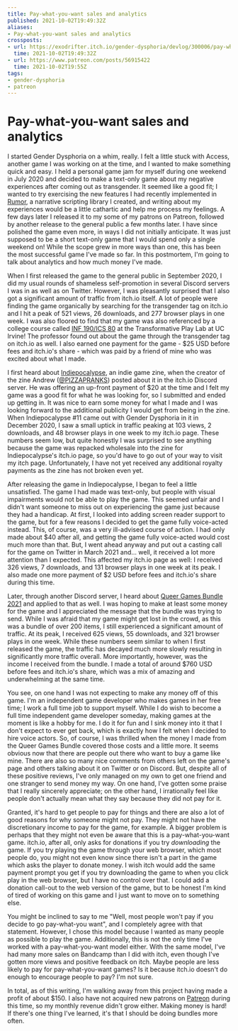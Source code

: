 ```yaml
---
title: Pay-what-you-want sales and analytics
published: 2021-10-02T19:49:32Z
aliases:
- Pay-what-you-want sales and analytics
crossposts:
- url: https://exodrifter.itch.io/gender-dysphoria/devlog/300006/pay-what-you-want-sales-and-analytics
  time: 2021-10-02T19:49:32Z
- url: https://www.patreon.com/posts/56915422
  time: 2021-10-02T19:55Z
tags:
- gender-dysphoria
- patreon
---
```


# Pay-what-you-want sales and analytics

I started Gender Dysphoria on a whim, really. I felt a little stuck with Access, another game I was working on at the time, and I wanted to make something quick and easy. I held a personal game jam for myself during one weekend in July 2020 and decided to make a text-only game about my negative experiences after coming out as transgender. It seemed like a good fit; I wanted to try exercising the new features I had recently implemented in [Rumor](https://github.com/exodrifter/unity-rumor), a narrative scripting library I created, and writing about my experiences would be a little cathartic and help me process my feelings. A few days later I released it to my some of my patrons on Patreon, followed by another release to the general public a few months later. I have since polished the game even more, in ways I did not initially anticipate. It was just supposed to be a short text-only game that I would spend only a single weekend on! While the scope grew in more ways than one, this has been the most successful game I've made so far. In this postmortem, I'm going to talk about analytics and how much money I've made.

When I first released the game to the general public in September 2020, I did my usual rounds of shameless self-promotion in several Discord servers I was in as well as on Twitter. However, I was pleasantly surprised that I also got a significant amount of traffic from itch.io itself. A lot of people were finding the game organically by searching for the transgender tag on itch.io and I hit a peak of 521 views, 26 downloads, and 277 browser plays in one week. I was also floored to find that my game was also referenced by a college course called [INF 190/ICS 80](https://transformativeplay.ics.uci.edu/storytelling-for-interactive-media/) at the Transformative Play Lab at UC Irvine! The professor found out about the game through the transgender tag on itch.io as well. I also earned one payment for the game - $25 USD before fees and itch.io's share - which was paid by a friend of mine who was excited about what I made.

I first heard about [Indiepocalypse](https://pizzapranks.itch.io/indiepocalypse-11), an indie game zine, when the creator of the zine Andrew ([@PIZZAPRANKS](https://twitter.com/PIZZAPRANKS)) posted about it in the itch.io Discord server. He was offering an up-front payment of $20 at the time and I felt my game was a good fit for what he was looking for, so I submitted and ended up getting in. It was nice to earn some money for what I made and I was looking forward to the additional publicity I would get from being in the zine. When Indiepocalypse #11 came out with Gender Dysphoria in it in December 2020, I saw a small uptick in traffic peaking at 103 views, 2 downloads, and 48 browser plays in one week to my itch.io page. These numbers seem low, but quite honestly I was surprised to see anything because the game was repacked wholesale into the zine for Indiepocalypse's itch.io page, so you'd have to go out of your way to visit my itch page. Unfortunately, I have not yet received any additional royalty payments as the zine has not broken even yet.

After releasing the game in Indiepocalypse, I began to feel a little unsatisfied. The game I had made was text-only, but people with visual impairments would not be able to play the game. This seemed unfair and I didn't want someone to miss out on experiencing the game just because they had a handicap. At first, I looked into adding screen reader support to the game, but for a few reasons I decided to get the game fully voice-acted instead. This, of course, was a very ill-advised course of action. I had only made about $40 after all, and getting the game fully voice-acted would cost much more than that. But, I went ahead anyway and put out a casting call for the game on Twitter in March 2021 and... well, it received a lot more attention than I expected. This affected my itch.io page as well: I received 326 views, 7 downloads, and 131 browser plays in one week at its peak. I also made one more payment of $2 USD before fees and itch.io's share during this time.

Later, through another Discord server, I heard about [Queer Games Bundle 2021](https://itch.io/b/861/queer-games-bundle-2021) and applied to that as well. I was hoping to make at least some money for the game and I appreciated the message that the bundle was trying to send. While I was afraid that my game might get lost in the crowd, as this was a bundle of over 200 items, I still experienced a significant amount of traffic. At its peak, I received 625 views, 55 downloads, and 321 browser plays in one week. While these numbers seem similar to when I first released the game, the traffic has decayed much more slowly resulting in significantly more traffic overall. More importantly, however, was the income I received from the bundle. I made a total of around $760 USD before fees and itch.io's share, which was a mix of amazing and underwhelming at the same time.

You see, on one hand I was not expecting to make any money off of this game. I'm an independent game developer who makes games in her free time; I work a full time job to support myself. While I do wish to become a full time independent game developer someday, making games at the moment is like a hobby for me. I do it for fun and I sink money into it that I don't expect to ever get back, which is exactly how I felt when I decided to hire voice actors. So, of course, I was thrilled when the money I made from the Queer Games Bundle covered those costs and a little more. It seems obvious now that there are people out there who want to buy a game like mine. There are also so many nice comments from others left on the game's page and others talking about it on Twitter or on Discord. But, despite all of these positive reviews, I've only managed on my own to get one friend and one stranger to send money my way. On one hand, I've gotten some praise that I really sincerely appreciate; on the other hand, I irrationally feel like people don't actually mean what they say because they did not pay for it.

Granted, it's hard to get people to pay for things and there are also a lot of good reasons for why someone might not pay. They might not have the discretionary income to pay for the game, for example. A bigger problem is perhaps that they might not even be aware that this is a pay-what-you-want game. itch.io, after all, only asks for donations if you try _downloading_ the game. If you try playing the game through your web browser, which most people do, you might not even know since there isn't a part in the game which asks the player to donate money. I wish itch would add the same payment prompt you get if you try downloading the game to when you click play in the web browser, but I have no control over that. I could add a donation call-out to the web version of the game, but to be honest I'm kind of tired of working on this game and I just want to move on to something else.

You might be inclined to say to me "Well, most people won't pay if you decide to go pay-what-you want", and I completely agree with that statement. However, I chose this model because I wanted as many people as possible to play the game. Additionally, this is not the only time I've worked with a pay-what-you-want model either. With the same model, I've had many more sales on Bandcamp than I did with itch, even though I've gotten more views and positive feedback on itch. Maybe people are less likely to pay for pay-what-you-want games? Is it because itch.io doesn't do enough to encourage people to pay? I'm not sure.

In total, as of this writing, I'm walking away from this project having made a profit of about $150. I also have not acquired new patrons on [Patreon](https://www.patreon.com/exodrifter) during this time, so my monthly revenue didn't grow either. Making money is hard! If there's one thing I've learned, it's that I should be doing bundles more often.

